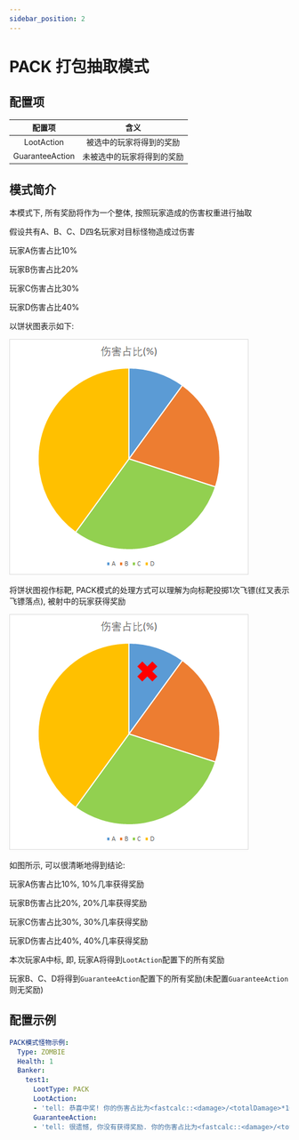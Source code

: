 ```yaml
---
sidebar_position: 2
---
```


# PACK 打包抽取模式

## 配置项

| 配置项 | 含义 |
| :----: | :----: |
| LootAction | 被选中的玩家将得到的奖励 |
| GuaranteeAction | 未被选中的玩家将得到的奖励 |

## 模式简介

本模式下, 所有奖励将作为一个整体, 按照玩家造成的伤害权重进行抽取

假设共有A、B、C、D四名玩家对目标怪物造成过伤害

玩家A伤害占比10%

玩家B伤害占比20%

玩家C伤害占比30%

玩家D伤害占比40%

以饼状图表示如下:

![伤害占比](_images/伤害占比.png)

将饼状图视作标靶, PACK模式的处理方式可以理解为向标靶投掷1次飞镖(红叉表示飞镖落点), 被射中的玩家获得奖励

![伤害占比](_images/抽取1.png)

如图所示, 可以很清晰地得到结论:

玩家A伤害占比10%, 10%几率获得奖励

玩家B伤害占比20%, 20%几率获得奖励

玩家C伤害占比30%, 30%几率获得奖励

玩家D伤害占比40%, 40%几率获得奖励

本次玩家A中标, 即, 玩家A将得到`LootAction`配置下的所有奖励

玩家B、C、D将得到`GuaranteeAction`配置下的所有奖励(未配置`GuaranteeAction`则无奖励)

## 配置示例

```yaml
PACK模式怪物示例:
  Type: ZOMBIE
  Health: 1
  Banker:
    test1:
      LootType: PACK
      LootAction:
      - 'tell: 恭喜中奖! 你的伤害占比为<fastcalc::<damage>/<totalDamage>*100_1>%'
      GuaranteeAction:
      - 'tell: 很遗憾, 你没有获得奖励. 你的伤害占比为<fastcalc::<damage>/<totalDamage>*100_1>%'
```

